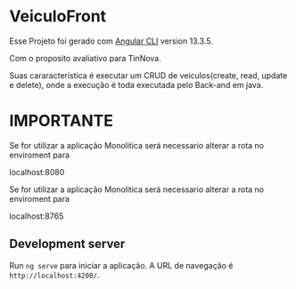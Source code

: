 # VeiculoFront

Esse Projeto foi gerado com [Angular CLI](https://github.com/angular/angular-cli) version 13.3.5.

Com o proposito avaliativo para TinNova. 

Suas cararacteristica é executar um CRUD de veiculos(create, read, update e delete), onde a execução é toda executada pelo Back-and em java.

# IMPORTANTE

Se for utilizar a aplicação Monolitica será necessario alterar a rota no enviroment para

localhost:8080

Se for utilizar a aplicação Monolitica será necessario alterar a rota no enviroment para

localhost:8765



## Development server

Run `ng serve` para iniciar a aplicação. A URL de navegação é `http://localhost:4200/`. 


